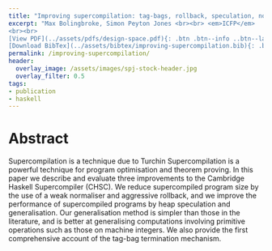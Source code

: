 ```yaml
---
title: "Improving supercompilation: tag-bags, rollback, speculation, normalisation, and generalisation"
excerpt: "Max Bolingbroke, Simon Peyton Jones <br><br> <em>ICFP</em>
<br><br>
[View PDF](../assets/pdfs/design-space.pdf){: .btn .btn--info ..btn--large}
[Download BibTex](../assets/bibtex/improving-supercompilation.bib){: .btn .btn--info ..btn--large}"
permalink: /improving-supercompilation/
header:
  overlay_image: /assets/images/spj-stock-header.jpg
  overlay_filter: 0.5
tags:
- publication
- haskell
---
```


# Abstract

Supercompilation is a technique due to Turchin Supercompilation is a powerful technique for program optimisation and theorem proving. In this paper we describe and evaluate three improvements to the Cambridge Haskell Supercompiler (CHSC). We reduce supercompiled program size by the use of a weak normaliser and aggressive rollback, and we improve the performance of supercompiled programs by heap speculation and generalisation. Our generalisation method is simpler than those in the literature, and is better at generalising computations involving primitive operations such as those on machine integers. We also provide the first comprehensive account of the tag-bag termination mechanism.
